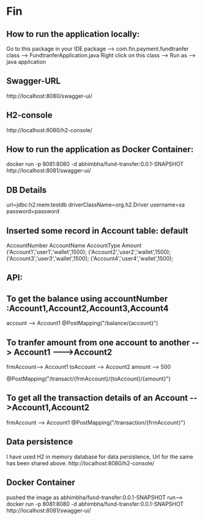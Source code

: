 # Fin

How to run the application locally:
--------------------------
Go to this package in your IDE
package --> com.fin.payment.fundtranfer
class   --> FundtranferApplication.java
Right click on this class --> Run as --> java application

Swagger-URL
------------
http://localhost:8080/swagger-ui/

H2-console
-----------
http://localhost:8080/h2-console/

How to run the application as Docker Container:
----------------------------------------------

docker run -p 8081:8080 -d abhimbha/fund-transfer:0.0.1-SNAPSHOT
http://localhost:8081/swagger-ui/

DB Details
-----------
url=jdbc:h2:mem:testdb
driverClassName=org.h2.Driver
username=sa
password=password


Inserted some record in Account table: default
--------------------------------------
AccountNumber AccountName AccountType Amount
('Account1','user1','wallet',1500);
('Account2','user2','wallet',1500);
('Account3','user3','wallet',1500);
('Account4','user4','wallet',1500);



API:
----

To get the balance using accountNumber :Account1,Account2,Account3,Account4
---------------------------------------------------------------------------

account --> Account1
@PostMapping("/balance/{account}")

To tranfer amount from one account to another --> Account1 --->Account2
------------------------------------------------------------------------
frmAccount--> Account1
toAccount --> Account2
amount    --> 500

@PostMapping("/transact/{frmAccount}/{toAccount}/{amount}")

To get all the transaction details of an Account -->Account1,Account2
---------------------------------------------------------------------

frmAccount --> Account1
@PostMapping("/transaction/{frmAccount}")


Data persistence
-----------------
I have used H2 in memory database for data persistence, Url for the same has been shared above.
http://localhost:8080/h2-console/

Docker Container
----------------

pushed the image as abhimbha/fund-transfer:0.0.1-SNAPSHOT
run--> docker run -p 8081:8080 -d abhimbha/fund-transfer:0.0.1-SNAPSHOT
http://localhost:8081/swagger-ui/





